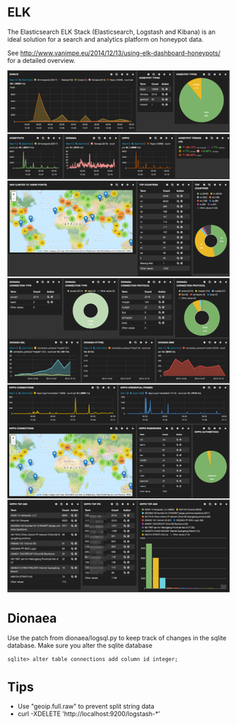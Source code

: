 # ELK

The Elasticsearch ELK Stack (Elasticsearch, Logstash and Kibana) is an ideal solution for a search and analytics platform on honeypot data.

See http://www.vanimpe.eu/2014/12/13/using-elk-dashboard-honeypots/ for a detailed overview.

![Event overview"](hp1.png)
![Trending](hp2.png)
![Geo](hp3.png)
![Dionaea](hp4.png)
![Kippo](hp5.png)
![Network sources](hp6.png)

# Dionaea

Use the patch from dionaea/logsql.py to keep track of changes in the sqlite database.
Make sure you alter the sqlite database

```
sqlite> alter table connections add column id integer;
```

# Tips

* Use "geoip.full.raw" to prevent split string data 
* curl -XDELETE 'http://localhost:9200/logstash-*'